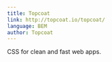 ```yaml
---
title: Topcoat
link: http://topcoat.io/topcoat/
language: BEM
author: Topcoat
---
```


CSS for clean and fast web apps.